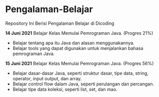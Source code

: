 # Pengalaman-Belajar
Repository Ini Berisi Pengalaman Belajar di Dicoding

**14 Juni 2021**
Belajar Kelas Memulai Pemrograman Java. (Progres 21%)
  * Belajar tentang apa itu Java dan alasan menggunakannya.
  * Belajar tools yang dapat digunakan untuk menjalankan bahasa pemrograman Java.

**15 Juni 2021**
Belajar Kelas Memulai Pemrograman Java. (Progres 56%)
  * Belajar dasar-dasar Java, seperti struktur dasar, tipe data, string, operator, input output, dan array.
  * Belajar control flow dalam Java, seperti perulangan dan percangan.
  * Belajar tipe data koleksi, seperti list, set, dan mao.
